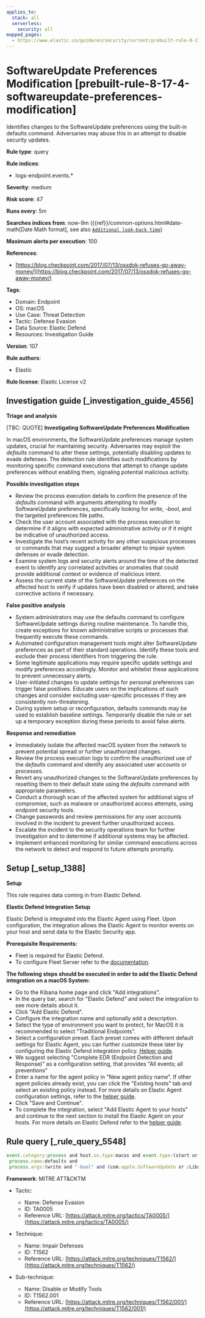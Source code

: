 ```yaml
---
applies_to:
  stack: all
  serverless:
    security: all
mapped_pages:
  - https://www.elastic.co/guide/en/security/current/prebuilt-rule-8-17-4-softwareupdate-preferences-modification.html
---
```


# SoftwareUpdate Preferences Modification [prebuilt-rule-8-17-4-softwareupdate-preferences-modification]

Identifies changes to the SoftwareUpdate preferences using the built-in defaults command. Adversaries may abuse this in an attempt to disable security updates.

**Rule type**: query

**Rule indices**:

* logs-endpoint.events.*

**Severity**: medium

**Risk score**: 47

**Runs every**: 5m

**Searches indices from**: now-9m ({{ref}}/common-options.html#date-math[Date Math format], see also [`Additional look-back time`](docs-content://solutions/security/detect-and-alert/create-detection-rule.md#rule-schedule))

**Maximum alerts per execution**: 100

**References**:

* [https://blog.checkpoint.com/2017/07/13/osxdok-refuses-go-away-money/](https://blog.checkpoint.com/2017/07/13/osxdok-refuses-go-away-money/)

**Tags**:

* Domain: Endpoint
* OS: macOS
* Use Case: Threat Detection
* Tactic: Defense Evasion
* Data Source: Elastic Defend
* Resources: Investigation Guide

**Version**: 107

**Rule authors**:

* Elastic

**Rule license**: Elastic License v2

## Investigation guide [_investigation_guide_4556]

**Triage and analysis**

[TBC: QUOTE]
**Investigating SoftwareUpdate Preferences Modification**

In macOS environments, the SoftwareUpdate preferences manage system updates, crucial for maintaining security. Adversaries may exploit the *defaults* command to alter these settings, potentially disabling updates to evade defenses. The detection rule identifies such modifications by monitoring specific command executions that attempt to change update preferences without enabling them, signaling potential malicious activity.

**Possible investigation steps**

* Review the process execution details to confirm the presence of the *defaults* command with arguments attempting to modify SoftwareUpdate preferences, specifically looking for *write*, *-bool*, and the targeted preferences file paths.
* Check the user account associated with the process execution to determine if it aligns with expected administrative activity or if it might be indicative of unauthorized access.
* Investigate the host’s recent activity for any other suspicious processes or commands that may suggest a broader attempt to impair system defenses or evade detection.
* Examine system logs and security alerts around the time of the detected event to identify any correlated activities or anomalies that could provide additional context or evidence of malicious intent.
* Assess the current state of the SoftwareUpdate preferences on the affected host to verify if updates have been disabled or altered, and take corrective actions if necessary.

**False positive analysis**

* System administrators may use the defaults command to configure SoftwareUpdate settings during routine maintenance. To handle this, create exceptions for known administrative scripts or processes that frequently execute these commands.
* Automated configuration management tools might alter SoftwareUpdate preferences as part of their standard operations. Identify these tools and exclude their process identifiers from triggering the rule.
* Some legitimate applications may require specific update settings and modify preferences accordingly. Monitor and whitelist these applications to prevent unnecessary alerts.
* User-initiated changes to update settings for personal preferences can trigger false positives. Educate users on the implications of such changes and consider excluding user-specific processes if they are consistently non-threatening.
* During system setup or reconfiguration, defaults commands may be used to establish baseline settings. Temporarily disable the rule or set up a temporary exception during these periods to avoid false alerts.

**Response and remediation**

* Immediately isolate the affected macOS system from the network to prevent potential spread or further unauthorized changes.
* Review the process execution logs to confirm the unauthorized use of the *defaults* command and identify any associated user accounts or processes.
* Revert any unauthorized changes to the SoftwareUpdate preferences by resetting them to their default state using the *defaults* command with appropriate parameters.
* Conduct a thorough scan of the affected system for additional signs of compromise, such as malware or unauthorized access attempts, using endpoint security tools.
* Change passwords and review permissions for any user accounts involved in the incident to prevent further unauthorized access.
* Escalate the incident to the security operations team for further investigation and to determine if additional systems may be affected.
* Implement enhanced monitoring for similar command executions across the network to detect and respond to future attempts promptly.


## Setup [_setup_1388]

**Setup**

This rule requires data coming in from Elastic Defend.

**Elastic Defend Integration Setup**

Elastic Defend is integrated into the Elastic Agent using Fleet. Upon configuration, the integration allows the Elastic Agent to monitor events on your host and send data to the Elastic Security app.

**Prerequisite Requirements:**

* Fleet is required for Elastic Defend.
* To configure Fleet Server refer to the [documentation](docs-content://reference/ingestion-tools/fleet/fleet-server.md).

**The following steps should be executed in order to add the Elastic Defend integration on a macOS System:**

* Go to the Kibana home page and click "Add integrations".
* In the query bar, search for "Elastic Defend" and select the integration to see more details about it.
* Click "Add Elastic Defend".
* Configure the integration name and optionally add a description.
* Select the type of environment you want to protect, for MacOS it is recommended to select "Traditional Endpoints".
* Select a configuration preset. Each preset comes with different default settings for Elastic Agent, you can further customize these later by configuring the Elastic Defend integration policy. [Helper guide](docs-content://solutions/security/configure-elastic-defend/configure-an-integration-policy-for-elastic-defend.md).
* We suggest selecting "Complete EDR (Endpoint Detection and Response)" as a configuration setting, that provides "All events; all preventions"
* Enter a name for the agent policy in "New agent policy name". If other agent policies already exist, you can click the "Existing hosts" tab and select an existing policy instead. For more details on Elastic Agent configuration settings, refer to the [helper guide](docs-content://reference/ingestion-tools/fleet/agent-policy.md).
* Click "Save and Continue".
* To complete the integration, select "Add Elastic Agent to your hosts" and continue to the next section to install the Elastic Agent on your hosts. For more details on Elastic Defend refer to the [helper guide](docs-content://solutions/security/configure-elastic-defend/install-elastic-defend.md).


## Rule query [_rule_query_5548]

```js
event.category:process and host.os.type:macos and event.type:(start or process_started) and
 process.name:defaults and
 process.args:(write and "-bool" and (com.apple.SoftwareUpdate or /Library/Preferences/com.apple.SoftwareUpdate.plist) and not (TRUE or true))
```

**Framework**: MITRE ATT&CKTM

* Tactic:

    * Name: Defense Evasion
    * ID: TA0005
    * Reference URL: [https://attack.mitre.org/tactics/TA0005/](https://attack.mitre.org/tactics/TA0005/)

* Technique:

    * Name: Impair Defenses
    * ID: T1562
    * Reference URL: [https://attack.mitre.org/techniques/T1562/](https://attack.mitre.org/techniques/T1562/)

* Sub-technique:

    * Name: Disable or Modify Tools
    * ID: T1562.001
    * Reference URL: [https://attack.mitre.org/techniques/T1562/001/](https://attack.mitre.org/techniques/T1562/001/)



